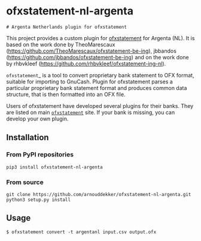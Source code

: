 # ofxstatement-nl-argenta 

~~~~~~~~~~~~~~~~~~~~~~~~~~~~~~
# Argenta Netherlands plugin for ofxstatement 
~~~~~~~~~~~~~~~~~~~~~~~~~~~~~~

This project provides a custom plugin for [ofxstatement](https://github.com/kedder/ofxstatement) for Argenta (NL). It is based
on the work done by TheoMarescaux (https://github.com/TheoMarescaux/ofxstatement-be-ing), jbbandos (https://github.com/jbbandos/ofxstatement-be-ing)
and on the work done by rhbvkleef (https://github.com/rhbvkleef/ofxstatement-ing-nl).

`ofxstatement`_ is a tool to convert proprietary bank statement to OFX format,
suitable for importing to GnuCash. Plugin for ofxstatement parses a
particular proprietary bank statement format and produces common data
structure, that is then formatted into an OFX file.

Users of ofxstatement have developed several plugins for their banks. They are
listed on main [`ofxstatement`](https://github.com/kedder/ofxstatement) site. If your bank is missing, you can develop
your own plugin.

## Installation

### From PyPI repositories
```
pip3 install ofxstatement-nl-argenta
```

### From source
```
git clone https://github.com/arnouddekker/ofxstatement-nl-argenta.git
python3 setup.py install
```

## Usage
```
$ ofxstatement convert -t argentanl input.csv output.ofx
```
